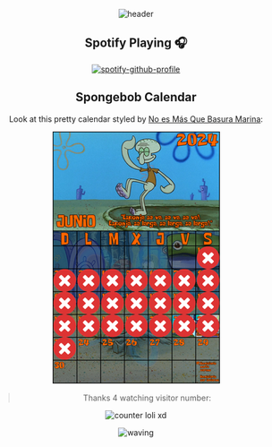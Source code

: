 <div align="center">
  
![header](https://capsule-render.vercel.app/api?type=waving&color=auto&height=260&section=header&text=disp("Hi%20👓")&fontSize=90&animation=fadeIn&fontAlignY=28&desc=I'm%20Francisco,%20a%20mechatronics%20engineer%20playing%20with%20code.&descAlignY=55&descAlign=60)

## Spotify Playing :headphones:

<div style="width:250px;">

[![spotify-github-profile](https://spotify-github-profile.kittinanx.com/api/view?uid=21buo33eiklc76ohjsvfv4i7a&cover_image=true&theme=novatorem&show_offline=false&background_color=121212&interchange=false&bar_color=53b14f&bar_color_cover=true)](https://spotify-github-profile.kittinanx.com/api/view?uid=21buo33eiklc76ohjsvfv4i7a&redirect=true)

</div>

## Spongebob Calendar

Look at this pretty calendar styled by [No es Más Que Basura Marina](https://www.facebook.com/BasuraMarina/):

![monthly calendar](this_month.png)

> Thanks 4 watching visitor number:

<div>
  
![counter loli xd](https://count.getloli.com/get/@fcomovaz?theme=moebooru)
  
</div>

![waving](https://capsule-render.vercel.app/api?type=waving&color=gradient&height=84&section=footer)

</div>
